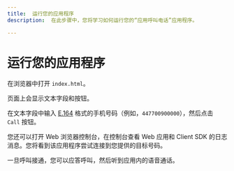 ```yaml
---
title:  运行您的应用程序
description:  在此步骤中，您将学习如何运行您的“应用呼叫电话”应用程序。

---
```


运行您的应用程序
========

在浏览器中打开 `index.html`。

页面上会显示文本字段和按钮。

在文本字段中输入 [E.164](/concepts/guides/glossary#e-164-format) 格式的手机号码（例如，`447700900000`），然后点击 `Call` 按钮。

您还可以打开 Web 浏览器控制台，在控制台查看 Web 应用和 Client SDK 的日志消息。您将看到该应用程序尝试连接到您提供的目标号码。

一旦呼叫接通，您可以应答呼叫，然后听到应用内的语音通话。

